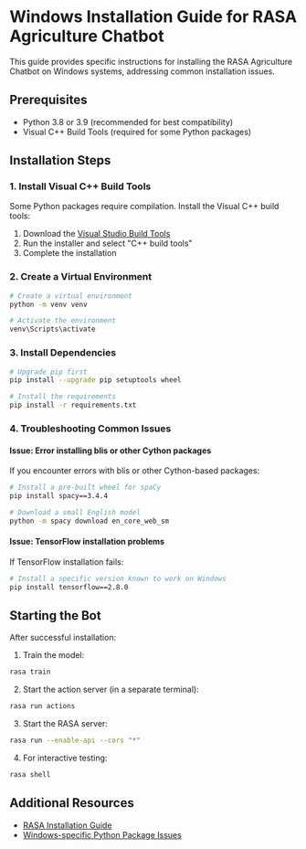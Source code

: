 # Windows Installation Guide for RASA Agriculture Chatbot

This guide provides specific instructions for installing the RASA Agriculture Chatbot on Windows systems, addressing common installation issues.

## Prerequisites

- Python 3.8 or 3.9 (recommended for best compatibility)
- Visual C++ Build Tools (required for some Python packages)

## Installation Steps

### 1. Install Visual C++ Build Tools

Some Python packages require compilation. Install the Visual C++ build tools:

1. Download the [Visual Studio Build Tools](https://visualstudio.microsoft.com/visual-cpp-build-tools/)
2. Run the installer and select "C++ build tools" 
3. Complete the installation

### 2. Create a Virtual Environment

```bash
# Create a virtual environment
python -m venv venv

# Activate the environment
venv\Scripts\activate
```

### 3. Install Dependencies

```bash
# Upgrade pip first
pip install --upgrade pip setuptools wheel

# Install the requirements
pip install -r requirements.txt
```

### 4. Troubleshooting Common Issues

#### Issue: Error installing blis or other Cython packages

If you encounter errors with blis or other Cython-based packages:

```bash
# Install a pre-built wheel for spaCy
pip install spacy==3.4.4

# Download a small English model
python -m spacy download en_core_web_sm
```

#### Issue: TensorFlow installation problems

If TensorFlow installation fails:

```bash
# Install a specific version known to work on Windows
pip install tensorflow==2.8.0
```

## Starting the Bot

After successful installation:

1. Train the model:
```bash
rasa train
```

2. Start the action server (in a separate terminal):
```bash
rasa run actions
```

3. Start the RASA server:
```bash
rasa run --enable-api --cors "*"
```

4. For interactive testing:
```bash
rasa shell
```

## Additional Resources

- [RASA Installation Guide](https://rasa.com/docs/rasa/installation/)
- [Windows-specific Python Package Issues](https://wiki.python.org/moin/WindowsCompilers)
